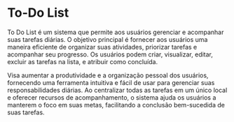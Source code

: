 # To-Do List

To Do List é um sistema que permite aos usuários gerenciar e acompanhar suas tarefas diárias. O objetivo principal é fornecer aos usuários uma maneira eficiente de organizar suas atividades, priorizar tarefas e acompanhar seu progresso. Os usuários podem criar, visualizar, editar, excluir as tarefas na lista, e atribuir como concluída. 

Visa aumentar a produtividade e a organização pessoal dos usuários, fornecendo uma ferramenta intuitiva e fácil de usar para gerenciar suas responsabilidades diárias. Ao centralizar todas as tarefas em um único local e oferecer recursos de acompanhamento, o sistema ajuda os usuários a manterem o foco em suas metas, facilitando a conclusão bem-sucedida de suas tarefas.
